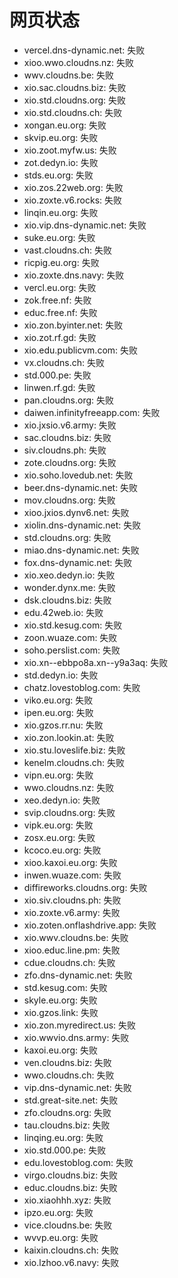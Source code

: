 # 网页状态
- vercel.dns-dynamic.net: 失败
- xioo.wwo.cloudns.nz: 失败
- wwv.cloudns.be: 失败
- xio.sac.cloudns.biz: 失败
- xio.std.cloudns.org: 失败
- xio.std.cloudns.ch: 失败
- xongan.eu.org: 失败
- skvip.eu.org: 失败
- xio.zoot.myfw.us: 失败
- zot.dedyn.io: 失败
- stds.eu.org: 失败
- xio.zos.22web.org: 失败
- xio.zoxte.v6.rocks: 失败
- linqin.eu.org: 失败
- xio.vip.dns-dynamic.net: 失败
- suke.eu.org: 失败
- vast.cloudns.ch: 失败
- ricpig.eu.org: 失败
- xio.zoxte.dns.navy: 失败
- vercl.eu.org: 失败
- zok.free.nf: 失败
- educ.free.nf: 失败
- xio.zon.byinter.net: 失败
- xio.zot.rf.gd: 失败
- xio.edu.publicvm.com: 失败
- vx.cloudns.ch: 失败
- std.000.pe: 失败
- linwen.rf.gd: 失败
- pan.cloudns.org: 失败
- daiwen.infinityfreeapp.com: 失败
- xio.jxsio.v6.army: 失败
- sac.cloudns.biz: 失败
- siv.cloudns.ph: 失败
- zote.cloudns.org: 失败
- xio.soho.lovedub.net: 失败
- beer.dns-dynamic.net: 失败
- mov.cloudns.org: 失败
- xioo.jxios.dynv6.net: 失败
- xiolin.dns-dynamic.net: 失败
- std.cloudns.org: 失败
- miao.dns-dynamic.net: 失败
- fox.dns-dynamic.net: 失败
- xio.xeo.dedyn.io: 失败
- wonder.dynx.me: 失败
- dsk.cloudns.biz: 失败
- edu.42web.io: 失败
- xio.std.kesug.com: 失败
- zoon.wuaze.com: 失败
- soho.perslist.com: 失败
- xio.xn--ebbpo8a.xn--y9a3aq: 失败
- std.dedyn.io: 失败
- chatz.lovestoblog.com: 失败
- viko.eu.org: 失败
- ipen.eu.org: 失败
- xio.gzos.rr.nu: 失败
- xio.zon.lookin.at: 失败
- xio.stu.loveslife.biz: 失败
- kenelm.cloudns.ch: 失败
- vipn.eu.org: 失败
- wwo.cloudns.nz: 失败
- xeo.dedyn.io: 失败
- svip.cloudns.org: 失败
- vipk.eu.org: 失败
- zosx.eu.org: 失败
- kcoco.eu.org: 失败
- xioo.kaxoi.eu.org: 失败
- inwen.wuaze.com: 失败
- diffireworks.cloudns.org: 失败
- xio.siv.cloudns.ph: 失败
- xio.zoxte.v6.army: 失败
- xio.zoten.onflashdrive.app: 失败
- xio.wwv.cloudns.be: 失败
- xioo.educ.line.pm: 失败
- cdue.cloudns.ch: 失败
- zfo.dns-dynamic.net: 失败
- std.kesug.com: 失败
- skyle.eu.org: 失败
- xio.gzos.link: 失败
- xio.zon.myredirect.us: 失败
- xio.wwvio.dns.army: 失败
- kaxoi.eu.org: 失败
- ven.cloudns.biz: 失败
- wwo.cloudns.ch: 失败
- vip.dns-dynamic.net: 失败
- std.great-site.net: 失败
- zfo.cloudns.org: 失败
- tau.cloudns.biz: 失败
- linqing.eu.org: 失败
- xio.std.000.pe: 失败
- edu.lovestoblog.com: 失败
- virgo.cloudns.biz: 失败
- educ.cloudns.biz: 失败
- xio.xiaohhh.xyz: 失败
- ipzo.eu.org: 失败
- vice.cloudns.be: 失败
- wvvp.eu.org: 失败
- kaixin.cloudns.ch: 失败
- xio.lzhoo.v6.navy: 失败
